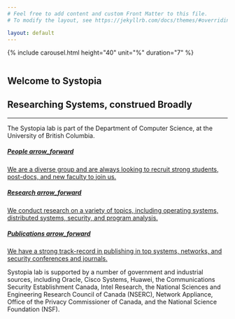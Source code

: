 ```yaml
---
# Feel free to add content and custom Front Matter to this file.
# To modify the layout, see https://jekyllrb.com/docs/themes/#overriding-theme-defaults

layout: default
---
```

<!-- .carousel -->
{% include carousel.html height="40" unit="%" duration="7" %}
<!-- /.carousel -->

<!-- .about section -->
<section>
    <div class="container mb-4">
        <div class="row">
          <div class="col-lg-1 d-lg-flex d-none"> </div>
          <div class="col-xl-3 col-lg-4 col-md-5 p-0 pb-lg-0 pb-md-5 d-md-flex d-none" style="align-items: flex-start; /* SAFARI LOGO DISPLAY BUG FIX */"><img class="img-fluid" src="../assets/images/Vectorized_Logo_(EDITED).png" alt=""></div>
          <div class="col-xl-1 d-xl-flex d-none"> </div>
          <div class="col-lg-6 col-md-7 my-auto pl-md-5 py-5">
            <h2 class="text-right">Welcome to Systopia</h2>
            <h1 class="mt-4 mb-3 text-right">Researching  Systems, construed Broadly</h1>
            <hr class="heading-divider">
            <p class="subheading text-lg-left text-justify">The Systopia lab is part of the Department of Computer Science, at the University of British Columbia.</p>
          </div>
          <div class="col-lg-1 d-lg-flex d-none"> </div>
        </div>
    </div>
</section>
<!-- /.about section -->

<!-- .info cards -->
<section class="pt-md-5 pb-lg-5 pb-0">
    <div class="container">
        <div class="row">
            <div class="col-12 col-md-4 mb-md-0 mb-5 px-md-4"><a class="nav-card" href="people.html" alt="Our Lab">
                <h5 class="mb-4"><span>People</span>
                    <span class="material-icons float-right">
                    arrow_forward
                    </span></h5>
                We are a diverse group and are always looking to recruit strong students, post-docs, and new faculty to join us.</a>
            </div>
            <div class="col-12 col-md-4 mb-md-0 mb-5 px-md-4"><a class="nav-card" href="research.html" alt="Our Research">
                <h5 class="mb-4"><span>Research</span>
                    <span class="material-icons float-right">
                    arrow_forward
                    </span></h5>
                We conduct research on a variety of topics, including operating systems, distributed systems, security, and program analysis.</a>
            </div>
            <div class="col-12 col-md-4 px-md-4"><a class="nav-card" href="publications.html" alt="Our Publications">
                <h5 class="mb-4"><span>Publications</span>
                    <span class="material-icons float-right">
                    arrow_forward
                    </span></h5>
                We have a strong track-record in publishing in top systems, networks, and security conferences and journals.</a>
            </div>
        </div>
    </div>
</section>
<!-- /.info cards -->

<!-- .footer -->
<section class="py-5"><div class="container-fluid img-divider p-0">
    <div class="row">
      <div class="col-lg-4 my-auto py-5">
      </div>
      <div class="col-lg-8 mh-100"><img class="img-fluid" src="../../assets/images/20089915475_8364baed6d_k.jpg" alt=""></div>
      </div>
    </div>
</section>

<section class="pb-5"><div class="container text-center">
    <p class="small">Systopia lab is supported by a number of government and industrial sources, including Oracle, Cisco Systems, Huawei, the Communications Security Establishment Canada, Intel Research, the National Sciences and Engineering Research Council of Canada (NSERC), Network Appliance, Office of the Privacy Commissioner of Canada, and the National Science Foundation (NSF).</p>
  </div>
</section>
<!-- /.footer -->

